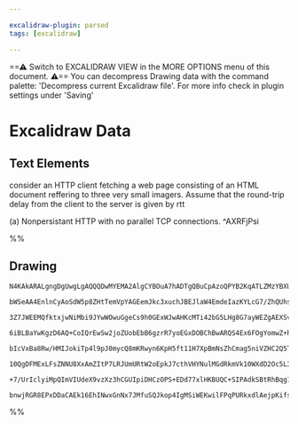 ```yaml
---

excalidraw-plugin: parsed
tags: [excalidraw]

---
```

==⚠  Switch to EXCALIDRAW VIEW in the MORE OPTIONS menu of this document. ⚠== You can decompress Drawing data with the command palette: 'Decompress current Excalidraw file'. For more info check in plugin settings under 'Saving'


# Excalidraw Data
## Text Elements
consider an HTTP client fetching a web page consisting of
 an HTML document reffering to three very small imagers.
Assume that the round-trip delay 
from the client to the server is given by rtt

(a) Nonpersistant HTTP with no parallel TCP
     connections. ^AXRFjPsi

%%
## Drawing
```compressed-json
N4KAkARALgngDgUwgLgAQQQDwMYEMA2AlgCYBOuA7hADTgQBuCpAzoQPYB2KqATLZMzYBXUtiRoIACyhQ4zZAHoFAc0JRJQgEYA6bGwC2CgF7N6hbEcK4OCtptbErHALRY8RMpWdx8Q1TdIEfARcZgRmBShcZQUebTiARgBmGjoghH0EDihmbgBtcDBQMBKIEm4IAEEADQAlADEAKwAFVlSSyFhECqgsKHbSzG5nABYkgHZtcYBWflKYYYSANgBO

bWSeAA4EnlnCyAoSdW5p8ZHtTemVpYAGEemJkc3xuchJBEJlaW4EmdeIazKYLcG7/ZhQUhsADWCAAwmx8GxSBUAMQJBDo9EDSCaXDYKHKSFCDjEeGI5ESCHWZhwXCBbLYiAAM0I+HwAGVYMCJIIPIzwZCYQB1I6Sbh8fYQAXQhCcmDc9C88r/IlfDjhXJoBL/Ni07BqBZam6gyWE4RwACSxE1qDyAF1/kzyJkrdwOEI2f9CCSsBVcDdGUSSermDb

3Z7JWEEMQfktxjwNiMbi9JYwWOwuGgeCs9h0GExWJwAHKcMTi42bG5LHg8G7ayWEZgAEXSvRjaCZBDC/00whJAFFgplsmGPfh/kI4MRcG2fvG47XpjckjceEt/kQOFC3WON2x8dHuJ38N3Jb1MP0JHoOA4mKhrKgABIAFWfzVQ2CIWSgqCZCCg2CSN6yj3qgFAIJoqC0soCAfpwrDgsBqBsEyAA6HD3hhL4ALIADKoMQ+5CMOP6BEyf6kEhUBsKg

6iBLBaYwKgzD6AQ+CoIQrEwSw2joZUobEbB6gzrR7yoEGxDOBChBwARQS4Ex6FOgYomwZ+hDfrRNHqLBYSkGmHHMKgqiMBhmhMaQMjoehAAUuAAJSoCWHCIOm4LWD+L5vmBaiSKgHA0bS5BskEqDPrCzToag0XRde6rYFAGbMNogaUM+fQVNet6kJhT6vu+6maX+AFARwIG4GBEFQdEanwY2iVlchaEYQ+OH4YR2CCdk4kIORTBUdpkj0agjHMax

bIcVxBa8Rw/HMIJokiTp4l9pJ0mycQ8mKRwyn6KpH5ft11H7XpBmNsZhCmag5niVZHC2Q5TmcK5CFRN1Xnvoc6j+YFdJsaF4WRRhMVwRw8WJfBKWOpwUDsoQRjiLwJp5kyMP1Lg+isoaqC5qU55QJURDKJm6DBEy/T/GmiXuITnwk9AuqMteUTekwrpoOG46SkinzegQ6UXpldWbTlrX5QdGndcVgFIRV4GQdBtU3vVSEoVFYt4QRREkT1fWUY1x

10QgDFMExLFsZNNU8XxAmZItP7LRJUmURtW2oEpkJ7cthVHYNulMGdRkmVk10WXdD2Oc5L31R5eXeV9fkBdVwXBOxgNRSDcUIAlSVQ5KuBCNRtThPDiMQkICAbqzj4fF8l6oAk8TTIUAC+4AOnQuBwHAnIzojxSdO8mQVET3xzAwGkUAAQniBISWSSKouRy9MgMECdaQ9JQBavT6Jygpwgii8SGiGJn2vG9bzvGQz/iZrEqSR8UugVI3kF34XyIV

+7/UrIclyiMpQImVIUdeX9vzXz3hCGUIpiDHCzOPS+EDd77xlHKBUQC+SIPAdkSBtRhBqg1D8bBm9kEZAAPJ6gND8Y0JDv4ZHqGjDGWMTh0LIfoRh2Q4YI3LGw3Bu8BYEyJvTMmFNQFIP4RkXullKibzYBQd4uB2z+V3OInB29d79hJLIyECiQjKIBHIqg49mDYEhGyaoJxNhJCbiYsxCJ8AAE1uAjASDcC4cYEjPFxhAIwbADDcAHpAegBAK4/F

bnwjRGR8EPxDDaCAEk16EhINwxGnNx7JMfuSQJkop4IgMSiWEKwilFPqPURkxdlAejpKifsTY6l1LKRACJajSFcOgTCShEMbw7gjKUOAgQzDCGYAAcUosQVJvSualCdBjBAxcfT62UDkvMWRcCaGCMo8uldJTqTgNwbZ/wOBzIOaQCuOpC6bjLmchALTSh2EaNnHI7JjlwGwmwTaWj1mbKPF2W5YAW78GZKycIgS24tyAA==
```
%%